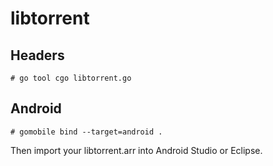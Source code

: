 # libtorrent

## Headers

`# go tool cgo libtorrent.go`

## Android

`# gomobile bind --target=android .`

Then import your libtorrent.arr into Android Studio or Eclipse.
